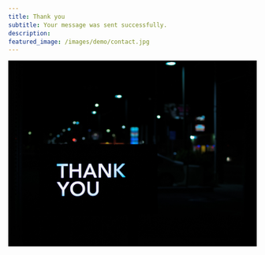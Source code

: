 ```yaml
---
title: Thank you
subtitle: Your message was sent successfully.
description:
featured_image: /images/demo/contact.jpg
---
```


![](/images/Thank_you.jpg)

